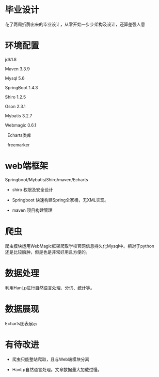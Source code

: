 # 毕业设计
花了两周折腾出来的毕业设计，从零开始一步步架构及设计，还算差强人意

# 环境配置
   jdk1.8
   
   Maven 3.3.9
   
   Mysql 5.6
   
   SpringBoot 1.4.3
   
   Shiro 1.2.5 
   
   Gson 2.3.1
   
   Mybatis 3.2.7
   
   Webmagic 0.6.1
   
   Echarts类库
   
   freemarker

# web端框架
Springboot/Mybatis/Shiro/maven/Echarts

* shiro 权限及安全设计

* Springboot 快速构建Spring全家桶，无XML实现。

* maven 项目构建管理 

# 爬虫
爬虫模块运用WebMagic框架爬取学校官网信息持久化Mysql中。相对于python还是比较臃肿，但是也是非常好用且方便的。

# 数据处理
利用HanLp进行自然语言处理、分词、统计等。
  
# 数据展现
Echarts图表展示

# 有待改进

*  爬虫只能整站爬取，且与Web端模块分离

*  HanLp自然语言处理，文章数据量大加载过慢。 
